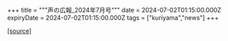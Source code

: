 +++
title = """声の広報_2024年7月号"""
date = 2024-07-02T01:15:00.000Z
expiryDate = 2024-07-02T01:15:00.000Z
tags = ["kuriyama","news"]
+++


[[source]](https://www.town.kuriyama.hokkaido.jp/site/koho/27752.html)
